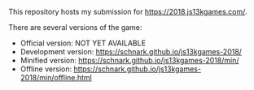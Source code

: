 This repository hosts my submission for https://2018.js13kgames.com/.

There are several versions of the game:
* Official version: NOT YET AVAILABLE
* Development version: https://schnark.github.io/js13kgames-2018/
* Minified version: https://schnark.github.io/js13kgames-2018/min/
* Offline version: https://schnark.github.io/js13kgames-2018/min/offline.html
